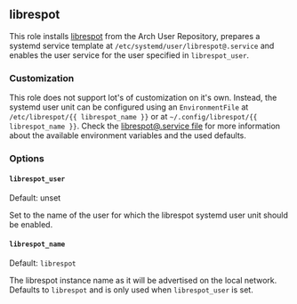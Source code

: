 ## librespot

This role installs [librespot](https://github.com/librespot-org/librespot) from the Arch User Repository, prepares a systemd service template at `/etc/systemd/user/librespot@.service` and enables the user service for the user specified in `librespot_user`.

### Customization

This role does not support lot's of customization on it's own. Instead, the systemd user unit can be configured using an `EnvironmentFile` at `/etc/librespot/{{ librespot_name }}` or at `~/.config/librespot/{{ librespot_name }}`. 
Check the [librespot@.service file](./files/librespot@.service) for more information about the available environment variables and the used defaults.

### Options

#### `librespot_user`

Default: unset  

Set to the name of the user for which the librespot systemd user unit should be enabled. 

#### `librespot_name`

Default: `librespot`  

The librespot instance name as it will be advertised on the local network. Defaults to `librespot` and is only used when `librespot_user` is set.

